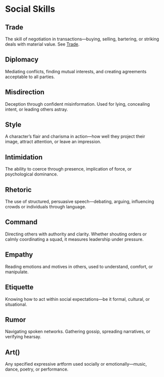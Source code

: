 # Social Skills

## Trade

The skill of negotiation in transactions—buying, selling, bartering, or striking deals with material value. See [Trade](#trade).

## Diplomacy

Mediating conflicts, finding mutual interests, and creating agreements acceptable to all parties.

## Misdirection

Deception through confident misinformation. Used for lying, concealing intent, or leading others astray.

## Style

A character’s flair and charisma in action—how well they project their image, attract attention, or leave an impression.

## Intimidation

The ability to coerce through presence, implication of force, or psychological dominance.

## Rhetoric

The use of structured, persuasive speech—debating, arguing, influencing crowds or individuals through language.

## Command

Directing others with authority and clarity. Whether shouting orders or calmly coordinating a squad, it measures leadership under pressure.

## Empathy

Reading emotions and motives in others, used to understand, comfort, or manipulate.

## Etiquette

Knowing how to act within social expectations—be it formal, cultural, or situational.

## Rumor

Navigating spoken networks. Gathering gossip, spreading narratives, or verifying hearsay.

## Art()

Any specified expressive artform used socially or emotionally—music, dance, poetry, or performance.

